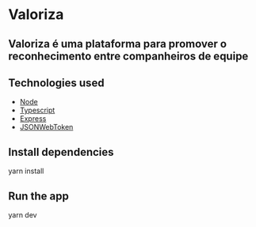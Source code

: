 # Valoriza
## Valoriza é uma plataforma para promover o reconhecimento entre companheiros de equipe

## Technologies used
  - [Node](https://nodejs.org)
  - [Typescript](https://www.typescriptlang.org)
  - [Express](https://expressjs.com)
  - [JSONWebToken](https://github.com/auth0/node-jsonwebtoken#readme)


## Install dependencies
  yarn install

## Run the app
  yarn dev

<!-- ### Request

`POST /settings`
`POST /users`
`POST /messages`
`GET /messages/:user_id`
`GET '/pages/client'`
`GET '/pages/admin'` -->
